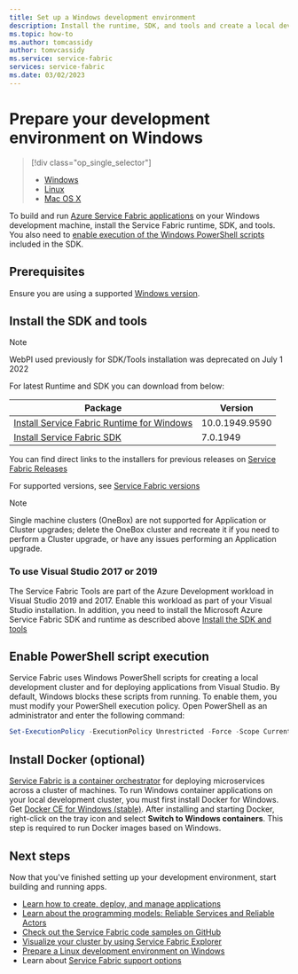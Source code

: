 ```yaml
---
title: Set up a Windows development environment
description: Install the runtime, SDK, and tools and create a local development cluster. After completing this setup, you will be ready to build applications on Windows.
ms.topic: how-to
ms.author: tomcassidy
author: tomvcassidy
ms.service: service-fabric
services: service-fabric
ms.date: 03/02/2023
---
```


# Prepare your development environment on Windows

> [!div class="op_single_selector"]
> * [Windows](service-fabric-get-started.md) 
> * [Linux](service-fabric-get-started-linux.md)
> * [Mac OS X](service-fabric-get-started-mac.md)
>
>

To build and run [Azure Service Fabric applications][1] on your Windows development machine, install the Service Fabric runtime, SDK, and tools. You also need to [enable execution of the Windows PowerShell scripts](#enable-powershell-script-execution) included in the SDK.

## Prerequisites

Ensure you are using a supported [Windows version](service-fabric-versions.md#supported-windows-versions-and-support-end-date).

## Install the SDK and tools
> [!NOTE]
> WebPI used previously for SDK/Tools installation was deprecated on July 1 2022 

For latest Runtime and SDK you can download from below:

| Package |Version|
| --- | --- |
|[Install Service Fabric Runtime for Windows](https://download.microsoft.com/download/b/8/a/b8a2fb98-0ec1-41e5-be98-9d8b5abf7856/MicrosoftServiceFabric.10.0.1949.9590.exe) | 10.0.1949.9590 |
|[Install Service Fabric SDK](https://download.microsoft.com/download/b/8/a/b8a2fb98-0ec1-41e5-be98-9d8b5abf7856/MicrosoftServiceFabricSDK.7.0.1949.msi) | 7.0.1949 |

You can find direct links to the installers for previous releases on [Service Fabric Releases](https://github.com/microsoft/service-fabric/tree/master/release_notes)

For supported versions, see [Service Fabric versions](service-fabric-versions.md)

> [!NOTE]
> Single machine clusters (OneBox) are not supported for Application or Cluster upgrades; delete the OneBox cluster and recreate it if you need to perform a Cluster upgrade, or have any issues performing an Application upgrade.

### To use Visual Studio 2017 or 2019 

The Service Fabric Tools are part of the Azure Development workload in Visual Studio 2019 and 2017. Enable this workload as part of your Visual Studio installation. In addition, you need to install the Microsoft Azure Service Fabric SDK and runtime as described above [Install the SDK and tools](#install-the-sdk-and-tools)

## Enable PowerShell script execution

Service Fabric uses Windows PowerShell scripts for creating a local development cluster and for deploying applications from Visual Studio. By default, Windows blocks these scripts from running. To enable them, you must modify your PowerShell execution policy. Open PowerShell as an administrator and enter the following command:

```powershell
Set-ExecutionPolicy -ExecutionPolicy Unrestricted -Force -Scope CurrentUser
```

## Install Docker (optional)

[Service Fabric is a container orchestrator](service-fabric-containers-overview.md) for deploying microservices across a cluster of machines. To run Windows container applications on your local development cluster, you must first install Docker for Windows. Get [Docker CE for Windows (stable)](https://store.docker.com/editions/community/docker-ce-desktop-windows?tab=description). After installing and starting Docker, right-click on the tray icon and select **Switch to Windows containers**. This step is required to run Docker images based on Windows.

## Next steps

Now that you've finished setting up your development environment, start building and running apps.

* [Learn how to create, deploy, and manage applications](service-fabric-tutorial-create-dotnet-app.md)
* [Learn about the programming models: Reliable Services and Reliable Actors](service-fabric-choose-framework.md)
* [Check out the Service Fabric code samples on GitHub](/samples/browse/?products=azure)
* [Visualize your cluster by using Service Fabric Explorer](service-fabric-visualizing-your-cluster.md)
* [Prepare a Linux development environment on Windows](service-fabric-local-linux-cluster-windows.md)
* Learn about [Service Fabric support options](service-fabric-support.md)

[1]: https://azure.microsoft.com/campaigns/service-fabric/ "Service Fabric campaign page"
[2]: https://go.microsoft.com/fwlink/?LinkId=517106 "VS RC"
[full-bundle-vs2015]:https://www.microsoft.com/web/handlers/webpi.ashx?command=getinstallerredirect&appid=MicrosoftAzure-ServiceFabric-VS2015 "VS 2015 WebPI link"
[full-bundle-dev15]:https://www.microsoft.com/web/handlers/webpi.ashx?command=getinstallerredirect&appid=MicrosoftAzure-ServiceFabric-Dev15 "Dev15 WebPI link"
[core-sdk]:https://www.microsoft.com/web/handlers/webpi.ashx?command=getinstallerredirect&appid=MicrosoftAzure-ServiceFabric-CoreSDK "Core SDK WebPI link"
[powershell5-download]:https://www.microsoft.com/download/details.aspx?id=54616
